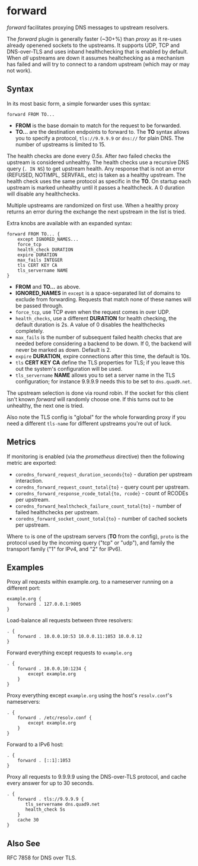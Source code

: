 # forward

*forward* facilitates proxying DNS messages to upstream resolvers.

The *forward* plugin is generally faster (~30+%) than *proxy* as it re-uses already openened sockets
to the upstreams. It supports UDP, TCP and DNS-over-TLS and uses inband healthchecking that is
enabled by default.
When *all* upstreams are down it assumes healtchecking as a mechanism has failed and will try to
connect to a random upstream (which may or may not work).

## Syntax

In its most basic form, a simple forwarder uses this syntax:

~~~
forward FROM TO...
~~~

* **FROM** is the base domain to match for the request to be forwarded.
* **TO...** are the destination endpoints to forward to. The **TO** syntax allows you to specify
  a protocol, `tls://9.9.9.9` or `dns://` for plain DNS. The number of upstreams is limited to 15.

The health checks are done every *0.5s*. After *two* failed checks the upstream is considered
unhealthy. The health checks use a recursive DNS query (`. IN NS`) to get upstream health. Any
response that is not an error (REFUSED, NOTIMPL, SERVFAIL, etc) is taken as a healthy upstream. The
health check uses the same protocol as specific in the **TO**. On startup each upstream is marked
unhealthy until it passes a healthcheck. A 0 duration will disable any healthchecks.

Multiple upstreams are randomized on first use. When a healthy proxy returns an error during the
exchange the next upstream in the list is tried.

Extra knobs are available with an expanded syntax:

~~~
forward FROM TO... {
    except IGNORED_NAMES...
    force_tcp
    health_check DURATION
    expire DURATION
    max_fails INTEGER
    tls CERT KEY CA
    tls_servername NAME
}
~~~

* **FROM** and **TO...** as above.
* **IGNORED_NAMES** in `except` is a space-separated list of domains to exclude from forwarding.
  Requests that match none of these names will be passed through.
* `force_tcp`, use TCP even when the request comes in over UDP.
* `health_checks`, use a different **DURATION** for health checking, the default duration is 2s.
  A value of 0 disables the healthchecks completely.
* `max_fails` is the number of subsequent failed health checks that are needed before considering
  a backend to be down. If 0, the backend will never be marked as down. Default is 2.
* `expire` **DURATION**, expire connections after this time, the default is 10s.
* `tls` **CERT** **KEY** **CA** define the TLS properties for TLS; if you leave this out the
  system's configuration will be used.
* `tls_servername` **NAME** allows you to set a server name in the TLS configuration; for instance 9.9.9.9
  needs this to be set to `dns.quad9.net`.

The upstream selection is done via round robin. If the socket for this client isn't known *forward*
will randomly choose one. If this turns out to be unhealthy, the next one is tried.

Also note the TLS config is "global" for the whole forwarding proxy if you need a different
`tls-name` for different upstreams you're out of luck.

## Metrics

If monitoring is enabled (via the *prometheus* directive) then the following metric are exported:

* `coredns_forward_request_duration_seconds{to}` - duration per upstream interaction.
* `coredns_forward_request_count_total{to}` - query count per upstream.
* `coredns_forward_response_rcode_total{to, rcode}` - count of RCODEs per upstream.
* `coredns_forward_healthcheck_failure_count_total{to}` - number of failed healthchecks per upstream.
* `coredns_forward_socket_count_total{to}` - number of cached sockets per upstream.

Where `to` is one of the upstream servers (**TO** from the config), `proto` is the protocol used by
the incoming query ("tcp" or "udp"), and family the transport family ("1" for IPv4, and "2" for
IPv6).

## Examples

Proxy all requests within example.org. to a nameserver running on a different port:

~~~ corefile
example.org {
    forward . 127.0.0.1:9005
}
~~~

Load-balance all requests between three resolvers:

~~~ corefile
. {
    forward . 10.0.0.10:53 10.0.0.11:1053 10.0.0.12
}
~~~

Forward everything except requests to `example.org`

~~~ corefile
. {
    forward . 10.0.0.10:1234 {
        except example.org
    }
}
~~~

Proxy everything except `example.org` using the host's `resolv.conf`'s nameservers:

~~~ corefile
. {
    forward . /etc/resolv.conf {
        except example.org
    }
}
~~~

Forward to a IPv6 host:

~~~ corefile
. {
    forward . [::1]:1053
}
~~~

Proxy all requests to 9.9.9.9 using the DNS-over-TLS protocol, and cache every answer for up to 30
seconds.

~~~ corefile
. {
    forward . tls://9.9.9.9 {
       tls_servername dns.quad9.net
       health_check 5s
    }
    cache 30
}
~~~

## Also See

RFC 7858 for DNS over TLS.
